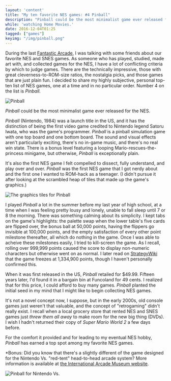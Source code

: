 ```yaml
---
layout: 'content'
title: "My ten favorite NES games: #4 Pinball"
description: "Pinball could be the most minimalist game ever released for the NES."
while: 'watching Home Movies.'
date: 2016-12-04T01:25
tagged: ["games"]
keyimg: "/img/pinball.png"
---
```


During the last [Fantastic Arcade](http://www.fantasticarcade.com), I was talking with some friends about our favorite NES and SNES games. As someone who has played, studied, made art with, and collected games for the NES, I have a lot of conflicting criteria by which to judge games. There are the technically impressive, those with great cleverness-to-ROM-size ratios, the nostalgia picks, and those games that are just plain fun. I decided to share my highly subjective, personal top-ten list of NES games, one at a time and in no particular order. Number 4 on the list is *Pinball.*

![Pinball](/img/pinball.png)

*Pinball* could be the most minimalist game ever released for the NES. 

*Pinball* (Nintendo, 1984) was a launch title in the US, and it has the distinction of being the first video game credited to Nintendo legend Satoru Iwata, who was the game's programmer. *Pinball* is a pinball simulation game with one top board and one bottom board. The sound and visual effects aren't particularly exciting, there's no in-game music, and there's no real win state. There is a bonus level featuring a looping Mario-rescues-the-princess minigame, but otherwise, *Pinball* is exceptionally plain. 

It's also the first NES game I felt compelled to dissect, fully understand, and play over and over. *Pinball* was the first NES game that I got nerdy about and the first one I wanted to ROM-hack as a teenager. (I didn't pursue it after looking at the scrambled heap of tiles that made up the game's graphics.)

![The graphics tiles for Pinball](/img/pinballtiles.png)

I played *Pinball* a lot in the summer before my last year of high school, at a time when I was feeling pretty lousy and lonely, unable to fall sleep until 7 or 8 the morning. There was something calming about its simplicity. I kept tabs on the game's highlights: the palette swap when the lower table's five cards are flipped over, the bonus ball at 50,000 points, having the flippers go invisible at 100,000 points, and the empty satisfaction of every other point milestone thereafter, all which do nothing in the game. Once I was able to acheive these milestones easily, I tried to kill-screen the game. As I recall, rolling over 999,999 points caused the score to display non-numeric characters but otherwise went on as normal. I later read on [StrategyWiki](http://strategywiki.org/wiki/Pinball) that the game freezes at 1,334,900 points, though I haven't personally confirmed this.

When it was first released in the US, *Pinball* retailed for $49.99. Fifteen years later, I'd found it in a bargain bin at Funcoland for 49 cents. I realized that for this price, I could afford to buy many games. *Pinball* planted the initial seed in my mind that I might like to begin collecting NES games. 

It's not a novel concept now, I suppose, but in the early 2000s, old console games just weren't that valuable, and the concept of "retrogaming" didn't really exist. I recall when a local grocery store that rented NES and SNES games just *threw them all away* to make room for the new big thing (DVDs). I wish I hadn't returned their copy of *Super Mario World 2* a few days before.

For the comfort it provided and for leading to my eventual NES hobby, *Pinball* has earned a top spot among my favorite NES games.

*Bonus: Did you know that there's a slightly different of the game designed for the Nintendo Vs. "red-tent" head-to-head arcade system? More information is available at [the International Arcade Museum website](http://www.arcade-museum.com/game_detail.php?game_id=10364).

![Pinball for Nintendo Vs.](/img/pinballvs.png)
